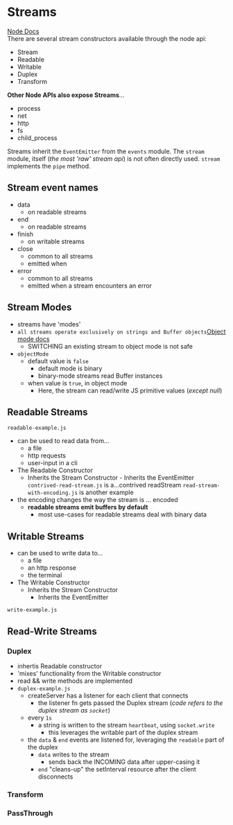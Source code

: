 # Streams

[Node Docs](https://nodejs.org/api/stream.html)  
There are several stream constructors available through the node api:

- Stream
- Readable
- Writable
- Duplex
- Transform

**Other Node APIs also expose Streams**...

- process
- net
- http
- fs
- child_process

Streams inherit the `EventEmitter` from the `events` module. The `stream` module, itself (_the most 'raw' stream api_) is not often directly used. `stream` implements the `pipe` method.

## Stream event names

- data
  - on readable streams
- end
  - on readable streams
- finish
  - on writable streams
- close
  - common to all streams
  - emitted when
- error
  - common to all streams
  - emitted when a stream encounters an error

## Stream Modes

- streams have 'modes'
- `all streams operate exclusively on strings and Buffer objects`[Object mode docs](https://nodejs.org/api/stream.html#stream_object_mode)
  - SWITCHING an existing stream to object mode is not safe
- `objectMode`
  - default value is `false`
    - default mode is binary
    - binary-mode streams read Buffer instances
  - when value is `true`, in object mode
    - Here, the stream can read/write JS primitive values (_except null_)

## Readable Streams

`readable-example.js`

- can be used to read data from...
  - a file
  - http requests
  - user-input in a cli
- The Readable Constructor
  - Inherits the Stream Constructor - Inherits the EventEmitter
    `contrived-read-stream.js` is a...contrived readStream
    `read-stream-with-encoding.js` is another example
- the encoding changes the way the stream is ... encoded
  - **readable streams emit buffers by default**
    - most use-cases for readable streams deal with binary data

## Writable Streams

- can be used to write data to...
  - a file
  - an http response
  - the terminal
- The Writable Constructor
  - Inherits the Stream Constructor
    - Inherits the EventEmitter

`write-example.js`

## Read-Write Streams

### Duplex

- inhertis Readable constructor
- 'mixes' functionality from the Writable constructor
- read && write methods are implemented
- `duplex-example.js`
  - createServer has a listener for each client that connects
    - the listener fn gets passed the Duplex stream (_code refers to the duplex stream as `socket`_)
  - every `1s`
    - a string is written to the stream `heartbeat`, using `socket.write`
      - this leverages the writable part of the duplex stream
  - the `data` & `end` events are listened for, leveraging the `readable` part of the duplex
    - `data` writes to the stream
      - sends back the INCOMING data after upper-casing it
    - `end` "cleans-up" the setInterval resource after the client disconnects

### Transform

### PassThrough
